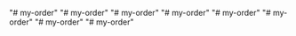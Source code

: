 "# my-order" 
"# my-order" 
"# my-order" 
"# my-order" 
"# my-order" 
"# my-order" 
"# my-order" 
"# my-order" 
